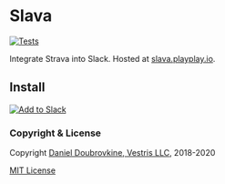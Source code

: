 Slava
=====

[![Tests](https://github.com/dblock/slack-strava/actions/workflows/test.yml/badge.svg)](https://github.com/dblock/slack-strava/actions/workflows/test.yml)

Integrate Strava into Slack. Hosted at [slava.playplay.io](https://slava.playplay.io/).

## Install

[![Add to Slack](https://platform.slack-edge.com/img/add_to_slack.png)](https://slava.playplay.io)

### Copyright & License

Copyright [Daniel Doubrovkine, Vestris LLC](https://www.vestris.com), 2018-2020

[MIT License](LICENSE)
